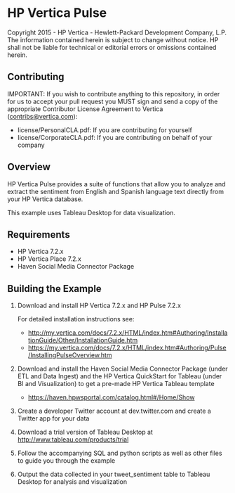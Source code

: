 HP Vertica Pulse
=====
Copyright 2015 - HP Vertica - Hewlett-Packard Development Company, L.P. The information contained herein is subject to change without notice. HP shall not be liable for technical or editorial errors or omissions contained herein.


Contributing
-------------

IMPORTANT: If you wish to contribute anything to this repository, in order for us to accept your pull request you MUST sign and send a copy of the appropriate Contributor License Agreement to Vertica (contribs@vertica.com):

* license/PersonalCLA.pdf: If you are contributing for yourself
* license/CorporateCLA.pdf: If you are contributing on behalf of your company


Overview
---------

HP Vertica Pulse provides a suite of functions that allow you to analyze and extract the sentiment from English and Spanish language text directly from your HP Vertica database.

This example uses Tableau Desktop for data visualization.

Requirements
-------------

* HP Vertica 7.2.x
* HP Vertica Place 7.2.x
* Haven Social Media Connector Package

Building the Example
--------------------

1. Download and install HP Vertica 7.2.x and HP Pulse 7.2.x

    For detailed installation instructions see:
    * http://my.vertica.com/docs/7.2.x/HTML/index.htm#Authoring/InstallationGuide/Other/InstallationGuide.htm
    * https://my.vertica.com/docs/7.2.x/HTML/index.htm#Authoring/Pulse/InstallingPulseOverview.htm

2. Download and install the Haven Social Media Connector Package (under ETL and Data Ingest) and the HP Vertica QuickStart for Tableau (under BI and Visualization) to get a pre-made HP Vertica Tableau template

    * https://haven.hpwsportal.com/catalog.html#/Home/Show

3. Create a developer Twitter account at dev.twitter.com and create a Twitter app for your data

4. Download a trial version of Tableau Desktop at http://www.tableau.com/products/trial

5. Follow the accompanying SQL and python scripts as well as other files to guide you through the example

6. Output the data collected in your tweet_sentiment table to Tableau Desktop for analysis and visualization
